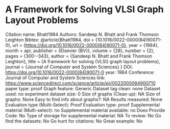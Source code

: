 # A Framework for Solving VLSI Graph Layout Problems

Citation name: Bhatt1984
Authors: Sandeep N. Bhatt and Frank Thomson Leighton
Bibtex: @article{Bhatt1984,
doi = {10.1016/0022-0000(84)90071-0},
url = {https://doi.org/10.1016/0022-0000(84)90071-0},
year = {1984},
month = apr,
publisher = {Elsevier {BV}},
volume = {28},
number = {2},
pages = {300--343},
author = {Sandeep N. Bhatt and Frank Thomson Leighton},
title = {A framework for solving {VLSI} graph layout problems},
journal = {Journal of Computer and System Sciences}
}
DOI: https://doi.org/10.1016/0022-0000(84)90071-0
year: 1984
Conference: Journal of Computer and System Sciences
link: https://www.sciencedirect.com/science/article/pii/0022000084900710
paper type: proof
Graph feature: Generic
Dataset tag clean: none
Dataset used: no experiment
dataset size: 0
Size of graphs (Clean up): NA
Size of graphs: None
Easy to find info about graphs?: NA
Results measured: None
Evaluation type (Multi-Select): Proof
Evaluation type: proof
Supplemental material (Multi-select): no
Supplemental material available: no
Does Provide Code: No
Type of storage for supplemental material: NA
To review: No
Go find the datasets: No
Go hunt for citations: No
Great example: No